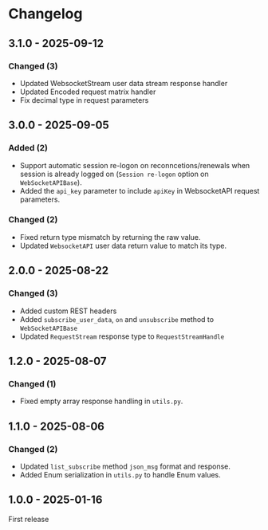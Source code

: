 # Changelog

## 3.1.0 - 2025-09-12

### Changed (3)

- Updated WebsocketStream user data stream response handler
- Updated Encoded request matrix handler
- Fix decimal type in request parameters

## 3.0.0 - 2025-09-05

### Added (2)

- Support automatic session re-logon on reconncetions/renewals when session is already logged on (`Session re-logon` option on `WebSocketAPIBase`).
- Added the `api_key` parameter to include `apiKey` in WebsocketAPI request parameters.

### Changed (2)

- Fixed return type mismatch by returning the raw value.
- Updated `WebsocketAPI` user data return value to match its type.

## 2.0.0 - 2025-08-22

### Changed (3)

- Added custom REST headers
- Added `subscribe_user_data`, `on` and `unsubscribe` method to `WebSocketAPIBase`
- Updated `RequestStream` response type to `RequestStreamHandle`

## 1.2.0 - 2025-08-07

### Changed (1)

- Fixed empty array response handling in `utils.py`.

## 1.1.0 - 2025-08-06

### Changed (2)

- Updated `list_subscribe` method `json_msg` format and response.
- Added Enum serialization in `utils.py` to handle Enum values.

## 1.0.0 - 2025-01-16

First release
